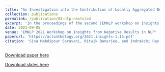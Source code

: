```yaml
---
title: "An Investigation into the Contribution of Locally Aggregated Descriptors to Figurative Language Identification"
collection: publications
permalink: /publication/03-nlp-nextvlad
excerpt: 'In the proceedings of the second [EMNLP workshop on Insights from Negative Results in NLP, 2021](https://insights-workshop.github.io/).'
date: 2021-09-05
venue: 'EMNLP 2021 Workshop on Insights from Negative Results in NLP'
paperurl: 'https://aclanthology.org/2021.insights-1.15.pdf'
citation: 'Sina Mahdipour Saravani, Ritwik Banerjee, and Indrakshi Ray. (2021). &quot;An Investigation into the Contribution of Locally Aggregated Descriptors to Figurative Language Identification.&quot; In <i>Proceeding of the Second Workshop on Insights from Negative Results in NLP (EMNLP 2021 Workshop)</i>.'
---
```

<!-- This paper is about the number 1. The number 2 is left for future work. -->
<!--Paper [EMNLP 2021 Workshop on Insights from Negative Results in NLP](https://insights-workshop.github.io/). -->
[Download paper here](https://aclanthology.org/2021.insights-1.15.pdf)

[Download slides here](https://sinamps.github.io/files/slides_nextvlad_for_nlp.pptx)
<!-- Recommended citation: Your Name, You. (2009). "Paper Title Number 1." <i>Journal 1</i>. 1(1). -->

